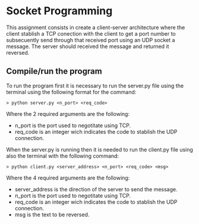 # Socket Programming
This assignment consists in create a client-server architecture where the client stablish a TCP conection with the client to get a port number to subsecuently send through that received port using an UDP socket a message. The server should received the message and returned it reversed.

## Compile/run the program
To run the program first it is necessary to run the server.py file using the terminal using the following format for the command:

    > python server.py <n_port> <req_code>

Where the 2 required arguments are the following:
 - n_port is the port used to negotitate using TCP.
 - req_code is an integer wich indicates the code to stablish the UDP connection.

When the server.py is running then it is needed to run the client.py file using also the terminal with the following command:

    > python client.py <server_address> <n_port> <req_code> <msg>

Where the 4 required arguments are the following:
 -  server_address is the direction of the server to send the message.
 - n_port is the port used to negotitate using TCP.
 - req_code is an integer wich indicates the code to stablish the UDP connection.
 - msg is the text to be reversed.
